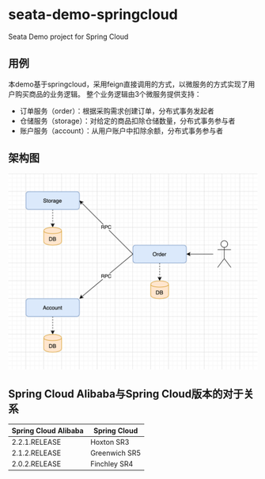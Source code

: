 # seata-demo-springcloud
Seata Demo project for Spring Cloud

## 用例
本demo基于springcloud，采用feign直接调用的方式，以微服务的方式实现了用户购买商品的业务逻辑。
整个业务逻辑由3个微服务提供支持：
- 订单服务（order）：根据采购需求创建订单，分布式事务发起者
- 仓储服务（storage）：对给定的商品扣除仓储数量，分布式事务参与者
- 账户服务（account）：从用户账户中扣除余额，分布式事务参与者

## 架构图
![架构图](doc/img/architecture.png)

## Spring Cloud Alibaba与Spring Cloud版本的对于关系

| Spring Cloud Alibaba | Spring Cloud |
|---|---|
|2.2.1.RELEASE|Hoxton SR3|
|2.1.2.RELEASE|Greenwich SR5|
|2.0.2.RELEASE|Finchley SR4|
